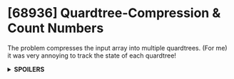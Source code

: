 # [68936] Quardtree-Compression & Count Numbers
The problem compresses the input array into multiple quardtrees.
(For me) it was very annoying to track the state of each quardtree!

<details>
<summary><b>SPOILERS</b></summary>

I used `set<pair<int, int>>` to track upper-left parts of quardtrees.

1. If the input is 1x1, just return the answer.
2. Divide the input into 2x2 quardtrees.

    a. Compare four values in a quardtree, `arr[i][j]`, `arr[i+1][j]`, `arr[i][j+1]`, `arr[i+1][j+1]`.

    - i) If they are the same, add the index of upper-left square to the pair set, `(i, j)`. The index will be the representative of the conquered square. Add `1` to the corresponding position of the answer.
    
    - ii) If not, just add the numbers of 0 and 1 to the answer.

3. Until the set becomes empty (= no more conquer), repeat to conquer on 4x4, 8x8, ... `arr.size()`x`arr.size()`.

    a. Let's check if all four parts in a quardtree are ready to be conquered. They must be in the pair set.

    - i) If a part is available, erase it from the set.

    - ii) If a part is unavailable, mark the quardtree not to be conquered.

    b. If all indices are available, compare four values. You can take them from the original input array.

    - i) If they are the same, subtract `3` from the corresponding position of the answer. (If four parts are conquered, the number of the value becomes 4 -> 1.) Also, add the index of the upper-left part.

    c. Repeat step 3.

## Graph Explanation

</details>
